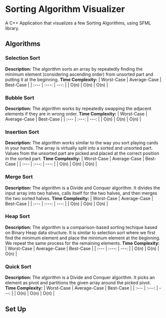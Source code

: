 # Sorting Algorithm Visualizer
A C++ Application that visualizes a few Sorting Algorithms, using 
SFML library.

## Algorithms
### Selection Sort
**Description:** The algorithm sorts an array by repeatedly finding the minimum element (considering ascending order) from unsorted part and putting it at the beginning.
**Time Complexity:**
| Worst-Case | Average-Case | Best-Case |
| :---       |     :---:    |      ---: |
|    O(n)    |     O(n)     |    O(n)   |
### Bubble Sort
**Description:** The algorithm works by repeatedly swapping the adjacent elements if they are in wrong order.
**Time Complexity:**
| Worst-Case | Average-Case | Best-Case |
| :---       |     :---:    |      ---: |
|    O(n)    |     O(n)     |    O(n)   |
### Insertion Sort
**Description:** The algorithm works similar to the way you sort playing cards in your hands. The array is virtually split into a sorted and unsorted part. Values from the unsorted part are picked and placed at the correct position in the sorted part.
**Time Complexity:**
| Worst-Case | Average-Case | Best-Case |
| :---       |     :---:    |      ---: |
|    O(n)    |     O(n)     |    O(n)   |
### Merge Sort
**Description:** The algorithm is a Divide and Conquer algorithm. It divides the input array into two halves, calls itself for the two halves, and then merges the two sorted halves.
**Time Complexity:**
| Worst-Case | Average-Case | Best-Case |
| :---       |     :---:    |      ---: |
|    O(n)    |     O(n)     |    O(n)   |
### Heap Sort
**Description:** The algorithm is a comparison-based sorting techique based on Binary Heap data structure. It is similar to selection sort where we first find the minimum element and place the minimum element at the beginning. We repeat the same process for the remaining elements.
**Time Complexity:**
| Worst-Case | Average-Case | Best-Case |
| :---       |     :---:    |      ---: |
|    O(n)    |     O(n)     |    O(n)   |
### Quick Sort
**Description:** The algorithm is a Divide and Conquer algorithm. It picks an element as pivot and partitions the given array around the picked pivot.
**Time Complexity:**
| Worst-Case | Average-Case | Best-Case |
| :---       |     :---:    |      ---: |
|    O(n)    |     O(n)     |    O(n)   |

## Set Up